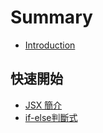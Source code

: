 # Summary

* [Introduction](README.md)

## 快速開始

* [JSX 簡介](kuai-su-kai-shi/jsx-jian-jie.md)
* [if-else判斷式](kuai-su-kai-shi/if-elsepan-duan-shi.md)

